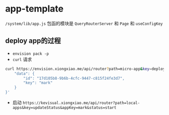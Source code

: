 # app-template


`/system/lib/app.js` 包函的模块是 `QueryRouterServer` 和 `Page` 和 `useConfigKey`



## deploy app的过程

- `envision pack -p`
- `curl` 请求
```sh
curl https://envision.xiongxiao.me/api/router?path=micro-app&key=deploy -d '{
    "data": {
        "id": "17d105b8-9b6b-4cfc-9447-c815f24fe3d7",
        "key": "mark"
    }
}'
```
- 启动 `https://kevisual.xiongxiao.me/api/router?path=local-apps&key=updateStatus&appKey=mark&status=start`
